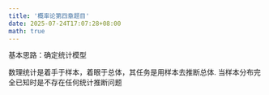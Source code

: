 ```yaml
---
title: '概率论第四章题目'
date: 2025-07-24T17:07:28+08:00
math: true
---
```


基本思路：确定统计模型

数理统计是着手于样本，着眼于总体，其任务是用样本去推断总体. 当样本分布完全已知时是不存在任何统计推断问题
